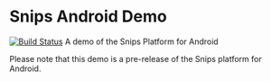 # Snips Android Demo
[![Build Status](https://travis-ci.org/snipsco/snips-platform-android-demo.svg?branch=task%2Fadd-travis)](https://travis-ci.org/snipsco/snips-platform-android-demo)
A demo of the Snips Platform for Android

Please note that this demo is a pre-release of the Snips platform for Android.
